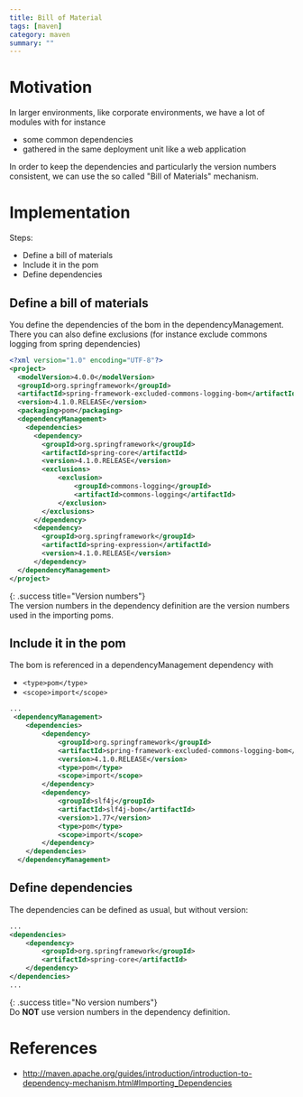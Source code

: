 ```yaml
---
title: Bill of Material
tags: [maven]
category: maven
summary: ""
---
```


# Motivation

In larger environments, like corporate environments, we have a lot of modules with for instance

* some common dependencies
* gathered in the same deployment unit like a web application

In order to keep the dependencies and particularly the version numbers consistent, we can use the so called "Bill of Materials" mechanism.

# Implementation

Steps:

* Define a bill of materials
* Include it in the pom
* Define dependencies 

## Define a bill of materials

You define the dependencies of the bom in the dependencyManagement. There you can also define exclusions (for instance exclude commons logging from spring dependencies)

``` xml
<?xml version="1.0" encoding="UTF-8"?>
<project>
  <modelVersion>4.0.0</modelVersion>
  <groupId>org.springframework</groupId>
  <artifactId>spring-framework-excluded-commons-logging-bom</artifactId>
  <version>4.1.0.RELEASE</version>
  <packaging>pom</packaging>
  <dependencyManagement>
    <dependencies>
      <dependency>
        <groupId>org.springframework</groupId>
        <artifactId>spring-core</artifactId>
        <version>4.1.0.RELEASE</version>
        <exclusions>
            <exclusion>
                <groupId>commons-logging</groupId>
                <artifactId>commons-logging</artifactId>
            </exclusion>
        </exclusions>
      </dependency>
      <dependency>
        <groupId>org.springframework</groupId>
        <artifactId>spring-expression</artifactId>
        <version>4.1.0.RELEASE</version>
      </dependency>
  </dependencyManagement>
</project>
```

{: .success title="Version numbers"}  
The version numbers in the dependency definition are the version numbers used in the importing poms.

## Include it in the pom

The bom is referenced in a dependencyManagement dependency with

* `<type>pom</type>`
* `<scope>import</scope>`


``` xml
...
 <dependencyManagement>
  	<dependencies>
  		<dependency>
  			<groupId>org.springframework</groupId>
  			<artifactId>spring-framework-excluded-commons-logging-bom</artifactId>
  			<version>4.1.0.RELEASE</version>
  			<type>pom</type>
  			<scope>import</scope>
  		</dependency>
  		<dependency>
  			<groupId>slf4j</groupId>
  			<artifactId>slf4j-bom</artifactId>
  			<version>1.77</version>
  			<type>pom</type>
  			<scope>import</scope>
  		</dependency>
  	</dependencies>
  </dependencyManagement>
```

## Define dependencies

The dependencies can be defined as usual, but without version:

``` xml
...
<dependencies>
	<dependency>
		<groupId>org.springframework</groupId>
		<artifactId>spring-core</artifactId>
	</dependency>
</dependencies>
...
```

{: .success title="No version numbers"}  
Do **NOT** use version numbers in the dependency definition.

# References

* <http://maven.apache.org/guides/introduction/introduction-to-dependency-mechanism.html#Importing_Dependencies>